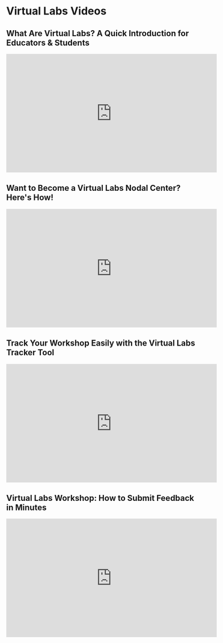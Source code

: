 <h1>Virtual Labs Videos</h1>

  <h2>What Are Virtual Labs? A Quick Introduction for Educators & Students</h2>
  <iframe width="560" height="315" 
          src="https://www.youtube.com/embed/P9OQQGi104s" 
          title="What Are Virtual Labs? A Quick Introduction" 
          frameborder="0" 
          allow="accelerometer; autoplay; clipboard-write; encrypted-media; gyroscope; picture-in-picture; web-share" 
          allowfullscreen>
  </iframe>

  <h2>Want to Become a Virtual Labs Nodal Center? Here's How!</h2>
  <iframe width="560" height="315" 
          src="https://www.youtube.com/embed/D4gKQLzbkCY"  
          title="Become a Virtual Labs Nodal Center" 
          frameborder="0" 
          allow="accelerometer; autoplay; clipboard-write; encrypted-media; gyroscope; picture-in-picture; web-share" 
          allowfullscreen>
  </iframe>

  <h2>Track Your Workshop Easily with the Virtual Labs Tracker Tool</h2>
  <iframe width="560" height="315" 
          src="https://www.youtube.com/embed/-9CvfykcBd8"  
          title="Workshop Tracker Tool" 
          frameborder="0" 
          allow="accelerometer; autoplay; clipboard-write; encrypted-media; gyroscope; picture-in-picture; web-share" 
          allowfullscreen>
  </iframe>

  <h2>Virtual Labs Workshop: How to Submit Feedback in Minutes</h2>
  <iframe width="560" height="315" 
          src="https://www.youtube.com/embed/61J92_bu3-Q"  
          title="Submit Feedback for Virtual Labs Workshop" 
          frameborder="0" 
          allow="accelerometer; autoplay; clipboard-write; encrypted-media; gyroscope; picture-in-picture; web-share" 
          allowfullscreen>
  </iframe>
